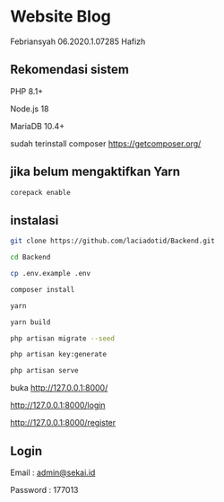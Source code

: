 # Website Blog
Febriansyah 06.2020.1.07285
Hafizh

## Rekomendasi sistem

PHP 8.1+

Node.js 18

MariaDB 10.4+

sudah terinstall composer
<https://getcomposer.org/>

## jika belum mengaktifkan Yarn

```bash
corepack enable
```

## instalasi

```bash
git clone https://github.com/laciadotid/Backend.git
```

```bash
cd Backend
```

```bash
cp .env.example .env
```

```bash
composer install
```

```bash
yarn
```

```bash
yarn build
```

```bash
php artisan migrate --seed
```

```bash
php artisan key:generate
```

```bash
php artisan serve
```

buka <http://127.0.0.1:8000/>


<http://127.0.0.1:8000/login>

<http://127.0.0.1:8000/register>

## Login

Email : admin@sekai.id

Password : 177013
